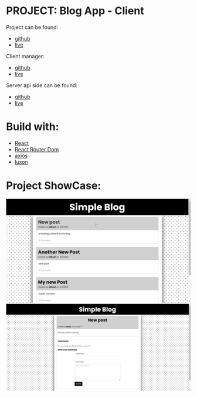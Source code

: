 # PROJECT: Blog App - Client

Project can be found:

- [github](https://github.com/devkovmtl/blog-app-client)
- [live](https://blog-app-client-nine.vercel.app/)

Client manager:

- [github](https://github.com/devkovmtl/blog-app-client-manager)
- [live](https://blog-app-client-manager-pbr52q6rf-devkovmtl.vercel.app)

Server api side can be found:

- [github](https://github.com/devkovmtl/blog-app-server)
- [live](https://shielded-reaches-57316.herokuapp.com/)

# Build with:

- [React](https://create-react-app.dev/docs/getting-started)
- [React Router Dom](https://reactrouter.com/)
- [axios](https://github.com/axios/axios)
- [luxon](https://moment.github.io/luxon/#/?id=luxon)

# Project ShowCase:

<img src="https://github.com/devkovmtl/blog-app-client/blob/main/images/home.png?raw=true" width="980" height="auto" alt="Home page">

<img src="https://github.com/devkovmtl/blog-app-client/blob/main/images/post-details.png?raw=true" width="980" height="auto" alt="Post Details">
